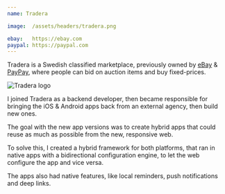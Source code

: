 ```yaml
---
name: Tradera

image:  /assets/headers/tradera.png

ebay:   https://ebay.com
paypal: https://paypal.com
---
```


Tradera is a Swedish classified marketplace, previously owned by [eBay]({{page.ebay}}) & [PayPay]({{page.paypal}}), where people can bid on auction items and buy fixed-prices.

![Tradera logo]({{page.image}})

I joined Tradera as a backend developer, then became responsible for bringing the iOS & Android apps back from an external agency, then build new ones.

The goal with the new app versions was to create hybrid apps that could reuse as much as possible from the new, responsive web.

To solve this, I created a hybrid framework for both platforms, that ran in native apps with a bidirectional configuration engine, to let the web configure the app and vice versa.

The apps also had native features, like local reminders, push notifications and deep links.